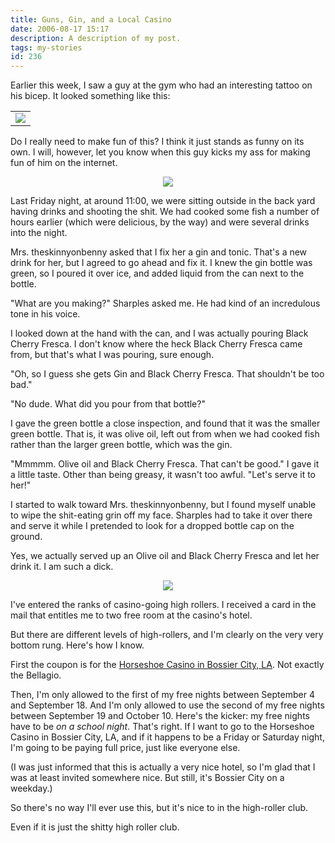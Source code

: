 ```yaml
---
title: Guns, Gin, and a Local Casino
date: 2006-08-17 15:17
description: A description of my post.
tags: my-stories
id: 236
---
```

Earlier this week, I saw a guy at the gym who had an interesting tattoo on his bicep.  It looked something like this:

<table cellpadding="2" align="center" width="100%"><tr><td width="100%" ><img src="/img/guns.jpg"></td></tr></table>

Do I really need to make fun of this?  I think it just stands as funny on its own.  I will, however, let you know when this guy kicks my ass for making fun of him on the internet.

<center><img src="/img/greenline.gif"></center>

Last Friday night, at around 11:00, we were sitting outside in the back yard having drinks and shooting the shit.  We had cooked some fish a number of hours earlier (which were delicious, by the way) and were several drinks into the night. 

Mrs. theskinnyonbenny asked that I fix her a gin and tonic.  That's a new drink for her, but I agreed to go ahead and fix it.  I knew the gin bottle was green, so I poured it over ice, and added liquid from the can next to the bottle.

"What are you making?" Sharples asked me.  He had kind of an incredulous tone in his voice.

I looked down at the hand with the can, and I was actually pouring Black Cherry Fresca.  I don't know where the heck Black Cherry Fresca came from, but that's what I was pouring, sure enough.

"Oh, so I guess she gets Gin and Black Cherry Fresca.  That shouldn't be too bad."

"No dude.  What did you pour from that bottle?"

I gave the green bottle a close inspection, and found that it was the smaller green bottle.  That is, it was olive oil, left out from when we had cooked fish rather than the larger green bottle, which was the gin.

"Mmmmm.  Olive oil and Black Cherry Fresca.  That can't be good."  I gave it a little taste.  Other than being greasy, it wasn't too awful.  "Let's serve it to her!"

I started to walk toward Mrs. theskinnyonbenny, but I found myself unable to wipe the shit-eating grin off my face.  Sharples had to take it over there and serve it while I pretended to look for a dropped bottle cap on the ground.

Yes, we actually served up an Olive oil and Black Cherry Fresca and let her drink it.  I am such a dick.

<center><img src="/img/greenline.gif"></center>

I've entered the ranks of casino-going high rollers.  I received a card in the mail that entitles me to two free room at the casino's hotel.

But there are different levels of high-rollers, and I'm clearly on the very very bottom rung.  Here's how I know.

First the coupon is for the <a href="http://www.harrahs.com/casinos/horseshoe-bossier-city/hotel-casino/property-home.shtml" target="_blank">Horseshoe Casino in Bossier City, LA</a>.  Not exactly the Bellagio.

Then, I'm only allowed to the first of my free nights between September 4 and September 18.  And I'm only allowed to use the second of my free nights between September 19 and October 10.  Here's the kicker:  my free nights have to be <i>on a school night</i>.  That's right.  If I want to go to the Horseshoe Casino in Bossier City, LA, and if it happens to be a Friday or Saturday night, I'm going to be paying full price, just like everyone else.

(I was just informed that this is actually a very nice hotel, so I'm glad that I was at least invited somewhere nice.  But still, it's Bossier City on a weekday.)

So there's no way I'll ever use this, but it's nice to in the high-roller club.  

Even if it is just the shitty high roller club.
